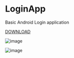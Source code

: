 # LoginApp
Basic Android Login application

[DOWNLOAD](https://drive.google.com/file/d/1EAOgmvlXy6z2TyvbGFfu-wOmynJaTjq2/view?usp=sharing)

![image](https://user-images.githubusercontent.com/63160825/157180422-16fa04d7-3135-4c90-ae55-80cd5f5bc5bc.png)


![image](https://user-images.githubusercontent.com/63160825/157180473-edf9d1db-94e1-4d28-8cf0-cf60ca8aca0f.png)
